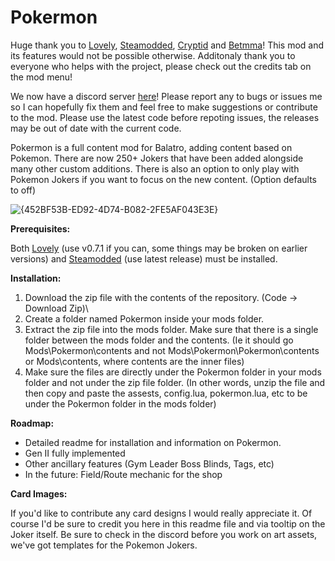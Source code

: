 # Pokermon
Huge thank you to [Lovely](https://github.com/ethangreen-dev/lovely-injector), [Steamodded](https://github.com/Steamopollys/Steamodded), [Cryptid](https://github.com/MathIsFun0/Cryptid) and [Betmma](https://github.com/betmma/my_balatro_mods)!
This mod and its features would not be possible otherwise. Additonaly thank you to everyone who helps with the project, please check out the credits tab on the mod menu!

We now have a discord server [here](https://discord.gg/3GZTGppef4)! Please report any to bugs or issues me so I can hopefully fix them and feel free to make suggestions or contribute to the mod.
Please use the latest code before repoting issues, the releases may be out of date with the current code.

Pokermon is a full content mod for Balatro, adding content based on Pokemon. There are now 250+ Jokers that have been added alongside many other custom additions.
There is also an option to only play with Pokemon Jokers if you want to focus on the new content. (Option defaults to off)

![{452BF53B-ED92-4D74-B082-2FE5AF043E3E}](https://github.com/user-attachments/assets/12a2870a-16fe-45bf-af21-ad891075fd92)

**Prerequisites:**

Both [Lovely](https://github.com/ethangreen-dev/lovely-injector) (use v0.7.1 if you can, some things may be broken on earlier versions) and [Steamodded](https://github.com/Steamopollys/Steamodded) (use latest release) must be installed.

**Installation:**

1. Download the zip file with the contents of the repository. (Code -> Download Zip)\
2. Create a folder named Pokermon inside your mods folder.
3. Extract the zip file into the mods folder. Make sure that there is a single folder between the mods folder and the contents. (Ie it should go Mods\Pokermon\contents and not Mods\Pokermon\Pokermon\contents or Mods\contents, where contents are the inner files)
4. Make sure the files are directly under the Pokermon folder in your mods folder and not under the zip file folder.
   (In other words, unzip the file and then copy and paste the assests, config.lua, pokermon.lua, etc to be under the Pokermon folder in the mods folder) 

**Roadmap:**
- Detailed readme for installation and information on Pokermon.
- Gen II fully implemented
- Other ancillary features (Gym Leader Boss Blinds, Tags, etc)
- In the future: Field/Route mechanic for the shop

**Card Images:**

If you'd like to contribute any card designs I would really appreciate it. Of course I'd be sure to credit you here in this readme file and via tooltip on the Joker itself. Be sure to check in the discord before you work on art assets, we've got templates for the Pokemon Jokers.
